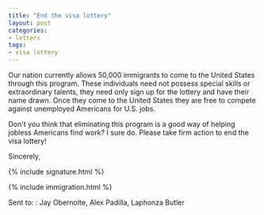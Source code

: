 ```yaml
---
title: "End the visa lottery"
layout: post
categories:
- letters
tags:
- visa lottery
---
```


Our nation currently allows 50,000 immigrants to come to the United States through this program. These individuals need not possess special skills or extraordinary talents, they need only sign up for the lottery and have their name drawn. Once they come to the United States they are free to compete against unemployed Americans for U.S. jobs.

Don't you think that eliminating this program is a good way of helping jobless Americans find work? I sure do. Please take firm action to end the visa lottery!

Sincerely,

{% include signature.html %}

{% include immigration.html %}

Sent to:
: Jay Obernolte, Alex Padilla, Laphonza Butler

